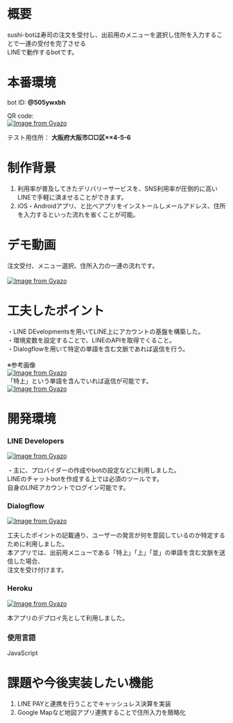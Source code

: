 # 概要
sushi-botは寿司の注文を受付し、出前用のメニューを選択し住所を入力することで一連の受付を完了させる<br>
LINEで動作するbotです。

# 本番環境

bot ID: __@505ywxbh__

QR code: <br>[![Image from Gyazo](https://i.gyazo.com/be1785a71cd2cbb3f859dc06d0ae7079.png)](https://gyazo.com/be1785a71cd2cbb3f859dc06d0ae7079)

テスト用住所： __大阪府大阪市□□区××4-5-6__

# 制作背景

1. 利用率が普及してきたデリバリーサービスを、SNS利用率が圧倒的に高いLINEで手軽に済ませることができます。
2. iOS・Androidアプリ、と比べアプリをインストールしメールアドレス、住所を入力するといった流れを省くことが可能。
 
# デモ動画

注文受付、メニュー選択、住所入力の一連の流れです。<br><br>
[![Image from Gyazo](https://i.gyazo.com/a869707aff852e60002337a57c02e4f3.gif)](https://gyazo.com/a869707aff852e60002337a57c02e4f3)

# 工夫したポイント

・LINE DEvelopmentsを用いてLINE上にアカウントの基盤を構築した。<br>
・環境変数を設定することで、LINEのAPIを取得でくること。<br>
・Dialogflowを用いて特定の単語を含む文脈であれば返信を行う。<br><br>※参考画像<br>
[![Image from Gyazo](https://i.gyazo.com/8ff65f3c36155356513de36f4867e75f.png)](https://gyazo.com/8ff65f3c36155356513de36f4867e75f)<br>「特上」という単語を含んでいれば返信が可能です。<br>
[![Image from Gyazo](https://i.gyazo.com/0ed5679940dfd99d9df2557c22775234.png)](https://gyazo.com/0ed5679940dfd99d9df2557c22775234)

# 開発環境

### LINE Developers
[![Image from Gyazo](https://i.gyazo.com/b36ece151e9f3a06109097a858bb5260.jpg)](https://gyazo.com/b36ece151e9f3a06109097a858bb5260)

・主に、プロバイダーの作成やbotの設定などに利用しました。<br>
LINEのチャットbotを作成する上では必須のツールです。<br>
自身のLINEアカウントでログイン可能です。

### Dialogflow
[![Image from Gyazo](https://i.gyazo.com/d00a0500bf0fbd358a39c4a2c915a91c.png)](https://gyazo.com/d00a0500bf0fbd358a39c4a2c915a91c)

工夫したポイントの記載通り、ユーザーの発言が何を意図しているのか特定するために利用しました。<br>
本アプリでは、出前用メニューである「特上」「上」「並」の単語を含む文脈を送信した場合、<br>
注文を受け付けます。

### Heroku
[![Image from Gyazo](https://i.gyazo.com/65a33bb996f86e7edd7dfda31b906549.png)](https://gyazo.com/65a33bb996f86e7edd7dfda31b906549)

本アプリのデプロイ先として利用しました。

### 使用言語
JavaScript

# 課題や今後実装したい機能

1. LINE PAYと連携を行うことでキャッシュレス決算を実装
2. Google Mapなど地図アプリ連携することで住所入力を簡略化

